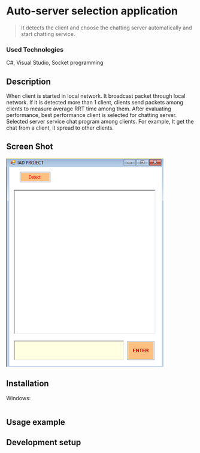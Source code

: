 # Auto-server selection application
> It detects the client and choose the chatting server automatically and start chatting service.

### Used Technologies

C#, Visual Studio, Socket programming 

## Description

When client is started in local network. It broadcast packet through local network. If it is detected more than 1 client, clients send packets among clients to measure average RRT time among them. After evaluating performance, best performance client is selected for chatting server. Selected server service chat program among clients. For example, It get the chat from a client, it spread to other clients. 

## Screen Shot
![](serverSelection.png)

## Installation

Windows:

```sh

```

## Usage example

## Development setup
